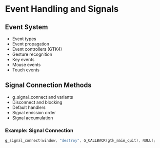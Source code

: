 # Event Handling and Signals

## Event System
- Event types
- Event propagation
- Event controllers (GTK4)
- Gesture recognition
- Key events
- Mouse events
- Touch events

## Signal Connection Methods
- g_signal_connect and variants
- Disconnect and blocking
- Default handlers
- Signal emission order
- Signal accumulation

### Example: Signal Connection
```c
g_signal_connect(window, "destroy", G_CALLBACK(gtk_main_quit), NULL);
```
